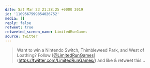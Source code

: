 ```yaml
---
date: Sat Mar 23 21:28:25 +0000 2019
id: '1109567599854026752'
media: []
reply: false
retweet: true
retweeted_screen_name: LimitedRunGames
source: twitter
---
```


>  Want to win a Nintendo Switch, Thimbleweed Park, and West of Loathing? Follow [[@LimitedRunGames](https://twitter.com/LimitedRunGames/)](https://twitter.com/LimitedRunGames/) and like &amp; retweet this…